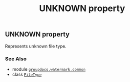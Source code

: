 ﻿---
title: UNKNOWN property
second_title: GroupDocs.Watermark for Python via .NET API References
description: 
type: docs
url: /python-net/groupdocs.watermark.common/filetype/unknown/
is_root: false
weight: 420
---

## UNKNOWN property


Represents unknown file type.

### See Also
* module [`groupdocs.watermark.common`](../../)
* class [`FileType`](/watermark/python-net/groupdocs.watermark.common/filetype)
